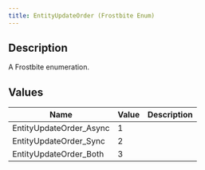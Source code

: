 ```yaml
---
title: EntityUpdateOrder (Frostbite Enum)
---
```

## Description

A Frostbite enumeration.

## Values

| Name                     | Value | Description |
| ------------------------ | ----- | ----------- |
| EntityUpdateOrder\_Async | 1     |             |
| EntityUpdateOrder\_Sync  | 2     |             |
| EntityUpdateOrder\_Both  | 3     |             |
